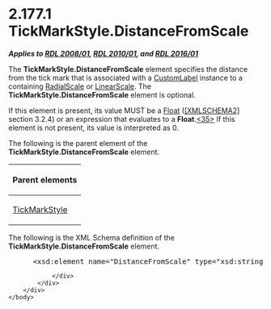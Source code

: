 <html dir="LTR" xmlns:mshelp="http://msdn.microsoft.com/mshelp" xmlns:ddue="http://ddue.schemas.microsoft.com/authoring/2003/5" xmlns:xlink="http://www.w3.org/1999/xlink" xmlns:tool="http://www.microsoft.com/tooltip">
    <head>
        <meta http-equiv="Content-Type" content="text/html; CHARSET=utf-8"></meta>
        <meta name="save" content="history"></meta>
        <title>2.177.1 TickMarkStyle.DistanceFromScale</title>
        <xml>
            <mshelp:toctitle title="2.177.1 TickMarkStyle.DistanceFromScale"></mshelp:toctitle>
            <mshelp:rltitle title="[MS-RDL]: TickMarkStyle.DistanceFromScale"></mshelp:rltitle>
            <mshelp:keyword index="A" term="bc9925ad-0b5c-4cc8-bfde-87ecd5e4cdea"></mshelp:keyword>
            <mshelp:attr name="DCSext.ContentType" value="open specification"></mshelp:attr>
            <mshelp:attr name="AssetID" value="bc9925ad-0b5c-4cc8-bfde-87ecd5e4cdea"></mshelp:attr>
            <mshelp:attr name="TopicType" value="kbRef"></mshelp:attr>
            <mshelp:attr name="DCSext.Title" value="[MS-RDL]: TickMarkStyle.DistanceFromScale" />
        </xml>
    </head>
    <body>
        <div id="header">
            <h1 class="heading">2.177.1 TickMarkStyle.DistanceFromScale</h1>
        </div>
        <div id="mainSection">
            <div id="mainBody">
                <div id="allHistory" class="saveHistory"></div>
                <div id="sectionSection0" class="section" name="collapseableSection">
                    

<p><b><i>Applies to </i></b><a href="1e855f94-4617-47e4-b89e-0856c6cb420f.htm"><b><i>RDL 2008/01</i></b></a><b><i>,
</i></b><a href="3428e690-a348-4ec7-8a6a-8efb42d2cdee.htm"><b><i>RDL 2010/01</i></b></a><b><i>,
and </i></b><a href="52ce3983-2bfc-4e72-9359-42aaf5fe4509.htm"><b><i>RDL 2016/01</i></b></a></p>

<p>The <b>TickMarkStyle.DistanceFromScale</b> element specifies
the distance from the tick mark that is associated with a <a href="519139e8-6188-4286-b148-dfd76a0a6be4.htm">CustomLabel</a> instance to a
containing <a href="86468d9f-c561-4b50-a689-5dfccfde8495.htm">RadialScale</a>
or <a href="744f8b40-7ad5-4652-94a1-76ae5df59389.htm">LinearScale</a>. The <b>TickMarkStyle.DistanceFromScale</b>
element is optional. </p>

<p>If this element is present, its value MUST be a <a href="c7d0946f-992e-4abc-a304-09b53e030692.htm">Float</a> (<a href="https://go.microsoft.com/fwlink/?LinkId=90610">[XMLSCHEMA2]</a> section
3.2.4) or an expression that evaluates to a <b>Float</b>.<a id="Appendix_A_Target_35"></a><a href="1fe5fd87-2de5-4b2c-b762-5a4fd1373621.htm#Appendix_A_35" aria-label="Product behavior note 35">&lt;35&gt;</a> If this element is not present,
its value is interpreted as 0.</p>

<p>The following is the parent element of the <b>TickMarkStyle.DistanceFromScale</b>
element.</p>

<table>
 <thead>
  <tr>
   <th>
   <p>Parent elements</p>
   </th>
  </tr>
 </thead>
 <tr>
  <td>
  <p><a href="a7d999ec-edb5-40b9-a4f2-201ea0115806.htm">TickMarkStyle</a></p>
  </td>
 </tr>
</table>

<p>The following is the XML Schema definition of the <b>TickMarkStyle.DistanceFromScale</b>
element.</p>

<dl>
<dd>
<div><pre> &lt;xsd:element name=&quot;DistanceFromScale&quot; type=&quot;xsd:string&quot; minOccurs=&quot;0&quot;&gt;
</pre></div>
</dd></dl>


                </div>
            </div>
        </div>
    </body>
</html>